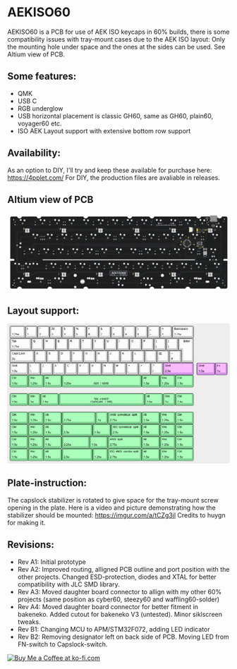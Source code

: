 # AEKISO60

AEKISO60 is a PCB for use of AEK ISO keycaps in 60% builds, there is some compatibility issues with tray-mount cases due to the AEK ISO layout: Only the mounting hole under space and the ones at the sides can be used. See Altium view of PCB.

## Some features:
- QMK
- USB C
- RGB underglow
- USB horizontal placement is classic GH60, same as GH60, plain60, voyager60 etc.
- ISO AEK Layout support with extensive bottom row support

## Availability:
As an option to DIY, I'll try and keep these available for purchase here: https://4pplet.com/ For DIY, the production files are avaliable in releases.

## Altium view of PCB
![alt text](./readme-images/AEKISO60_Rev_B2.jpg "PCB View - Rev B")

## Layout support: 
![alt text](./readme-images/layout_support.jpg "Layout support")

## Plate-instruction:
The capslock stabilizer is rotated to give space for the tray-mount screw opening in the plate. Here is a video and picture demonstrating how the stabilizer should be mounted: https://imgur.com/a/tCZg3jl Credits to huygn for making it.

## Revisions:
- Rev A1: Initial prototype
- Rev A2: Improved routing, alligned PCB outline and port position with the other projects. Changed ESD-protection, diodes and XTAL for better compatibility with JLC SMD library.
- Rev A3: Moved daughter board connector to allign with my other 60% projects (same position as cyber60, steezy60 and waffling60-solder)
- Rev A4: Moved daughter board connector for better fitment in bakeneko. Added cutout for bakeneko V3 (untested). Minor siklscreen tweaks.
- Rev B1: Changing MCU to APM/STM32F072, adding LED indicator
- Rev B2: Removing designator left on back side of PCB. Moving LED from FN-switch to Capslock-switch.

<a href='https://ko-fi.com/4pplet' target='_blank'><img height='35' style='border:0px;height:46px;' src='https://az743702.vo.msecnd.net/cdn/kofi3.png?v=0' border='0' alt='Buy Me a Coffee at ko-fi.com' />
